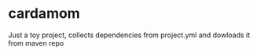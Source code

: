 # cardamom
Just a toy project, collects dependencies from project.yml and dowloads it from maven repo
